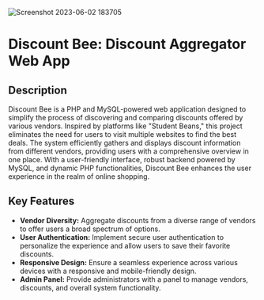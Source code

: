 ![Screenshot 2023-06-02 183705](https://github.com/mirakib/DiscountBee-Project/assets/45521827/70848b02-b3a3-4442-b1eb-1b18d69c8561)

# Discount Bee: Discount Aggregator Web App

## Description
Discount Bee is a PHP and MySQL-powered web application designed to simplify the process of discovering and comparing discounts offered by various vendors. Inspired by platforms like "Student Beans," this project eliminates the need for users to visit multiple websites to find the best deals. The system efficiently gathers and displays discount information from different vendors, providing users with a comprehensive overview in one place. With a user-friendly interface, robust backend powered by MySQL, and dynamic PHP functionalities, Discount Bee enhances the user experience in the realm of online shopping.

## Key Features
- **Vendor Diversity:** Aggregate discounts from a diverse range of vendors to offer users a broad spectrum of options.
- **User Authentication:** Implement secure user authentication to personalize the experience and allow users to save their favorite discounts.
- **Responsive Design:** Ensure a seamless experience across various devices with a responsive and mobile-friendly design.
- **Admin Panel:** Provide administrators with a panel to manage vendors, discounts, and overall system functionality.
